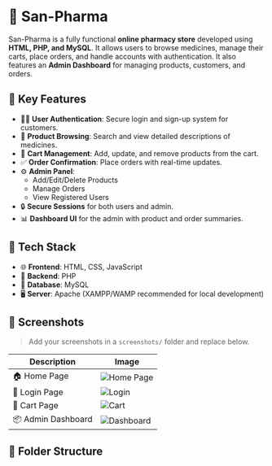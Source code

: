 # 💊 San-Pharma

San-Pharma is a fully functional **online pharmacy store** developed using **HTML, PHP, and MySQL**. It allows users to browse medicines, manage their carts, place orders, and handle accounts with authentication. It also features an **Admin Dashboard** for managing products, customers, and orders.

## 🧠 Key Features

- 🧑‍💻 **User Authentication**: Secure login and sign-up system for customers.
- 🛒 **Product Browsing**: Search and view detailed descriptions of medicines.
- 🧺 **Cart Management**: Add, update, and remove products from the cart.
- ✅ **Order Confirmation**: Place orders with real-time updates.
- ⚙️ **Admin Panel**: 
  - Add/Edit/Delete Products
  - Manage Orders
  - View Registered Users
- 🔒 **Secure Sessions** for both users and admin.
- 📊 **Dashboard UI** for the admin with product and order summaries.

## 🧱 Tech Stack

- 🌐 **Frontend**: HTML, CSS, JavaScript
- 🧩 **Backend**: PHP
- 💾 **Database**: MySQL
- 🖥️ **Server**: Apache (XAMPP/WAMP recommended for local development)

## 📸 Screenshots

> Add your screenshots in a `screenshots/` folder and replace below.

| Description | Image |
|-------------|-------|
| 🏠 Home Page | ![Home Page](screenshots/home.png) |
| 🔐 Login Page | ![Login](screenshots/login.png) |
| 🛒 Cart Page | ![Cart](screenshots/cart.png) |
| 📦 Admin Dashboard | ![Dashboard](screenshots/admin_dashboard.png) |

## 📁 Folder Structure


